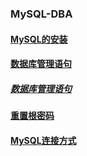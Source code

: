 ### MySQL-DBA

#### [MySQL的安装](./MySQL的安装)

#### [数据库管理语句](./数据库管理语句)

##### [数据库管理语句](./数据库管理语句/账户管理语句)

#### [重置根密码](./重置根密码)

#### [MySQL连接方式](#MySQL连接方式)